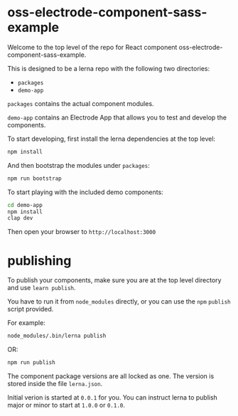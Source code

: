 # oss-electrode-component-sass-example

Welcome to the top level of the repo for React component oss-electrode-component-sass-example.

This is designed to be a lerna repo with the following two directories:

-   `packages`
-   `demo-app`

`packages` contains the actual component modules.

`demo-app` contains an Electrode App that allows you to test and develop the components.

To start developing, first install the lerna dependencies at the top level:

```bash
npm install
```

And then bootstrap the modules under `packages`:

```bash
npm run bootstrap
```

To start playing with the included demo components:

```bash
cd demo-app
npm install
clap dev
```

Then open your browser to `http://localhost:3000`

# publishing

To publish your components, make sure you are at the top level directory and use `learn publish`.

You have to run it from `node_modules` directly, or you can use the `npm` `publish` script provided.

For example:

```bash
node_modules/.bin/lerna publish
```

OR:

```bash
npm run publish
```

The component package versions are all locked as one.  The version is stored inside the file `lerna.json`.

Initial verion is started at `0.0.1` for you.  You can instruct lerna to publish major or minor to start at `1.0.0` or `0.1.0`.
